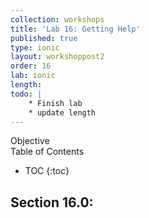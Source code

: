```yaml
---
collection: workshops
title: 'Lab 16: Getting Help'
published: true
type: ionic
layout: workshoppost2
order: 16
lab: ionic
length:
todo: |
    * Finish lab
    * update length
---
```


<div class="fake-h2">Objective</div>

<div class="fake-h2">Table of Contents</div>

* TOC
{:toc}

## Section 16.0: